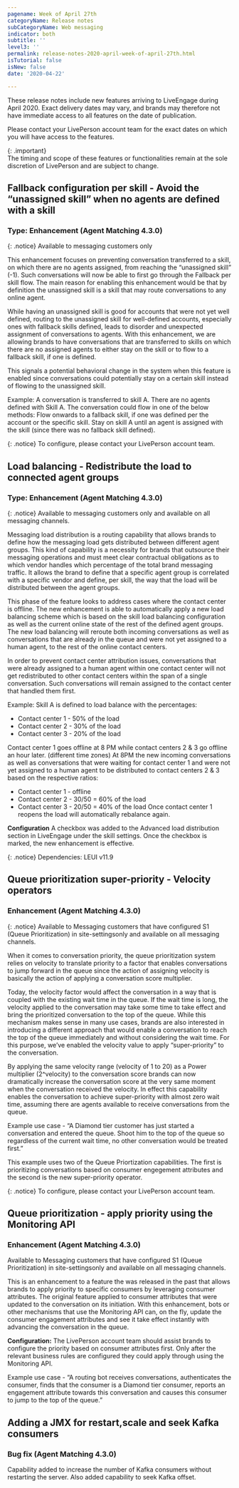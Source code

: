 ```yaml
---
pagename: Week of April 27th
categoryName: Release notes
subCategoryName: Web messaging
indicator: both
subtitle: ''
level3: ''
permalink: release-notes-2020-april-week-of-april-27th.html
isTutorial: false
isNew: false
date: '2020-04-22'

---
```


These release notes include new features arriving to LiveEngage during April 2020. Exact delivery dates may vary, and brands may therefore not have immediate access to all features on the date of publication.

Please contact your LivePerson account team for the exact dates on which you will have access to the features.

{: .important}  
The timing and scope of these features or functionalities remain at the sole discretion of LivePerson and are subject to change.

## Fallback configuration per skill - Avoid the “unassigned skill” when no agents are defined with a skill
### Type: Enhancement (Agent Matching 4.3.0)

{: .notice}
Available to messaging customers only

This enhancement focuses on preventing conversation transferred to a skill, on which there are no agents assigned, from reaching the “unassigned skill” (-1). Such conversations will now be able to first go through the Fallback per skill flow. The main reason for enabling this enhancement would be that by definition the unassigned skill is a skill that may route conversations to any online agent. 

While having an unassigned skill is good for accounts that were not yet well defined, routing to the unassigned skill for well-defined accounts, especially ones with fallback skills defined, leads to disorder and unexpected assignment of conversations to agents. With this enhancement, we are allowing brands to have conversations that are transferred to skills on which there are no assigned agents to either stay on the skill or to flow to a fallback skill, if one is defined. 

This signals a potential behavioral change in the system when this feature is enabled since conversations could potentially stay on a certain skill instead of flowing to the unassigned skill.

Example:
A conversation is transferred to skill A. 
There are no agents defined with Skill A.
The conversation could flow in one of the below methods:
Flow onwards to a fallback skill, if one was defined per the account or the specific skill.
Stay on skill A until an agent is assigned with the skill (since there was no fallback skill defined).

{: .notice}
To configure, please contact your LivePerson account team.

## Load balancing - Redistribute the load to connected agent groups
### Type: Enhancement (Agent Matching 4.3.0)

{: .notice}
Available to messaging customers only and available on all messaging channels.

Messaging load distribution is a routing capability that allows brands to define how the messaging load gets distributed between different agent groups. This kind of capability is a necessity for brands that outsource their messaging operations and must meet clear contractual obligations as to which vendor handles which percentage of the total brand messaging traffic. It allows the brand to define that a specific agent group is correlated with a specific vendor and define, per skill, the way that the load will be distributed between the agent groups.

This phase of the feature looks to address cases where the contact center is offline. The new enhancement is able to automatically apply a new load balancing scheme which is based on the skill load balancing configuration as well as the current online state of the rest of the defined agent groups. The new load balancing will reroute both incoming conversations as well as conversations that are already in the queue and were not yet assigned to a human agent, to the rest of the online contact centers.

In order to prevent contact center attribution issues, conversations that were already assigned to a human agent within one contact center will not get redistributed to other contact centers within the span of a single conversation. Such conversations will remain assigned to the contact center that handled them first.

Example:
Skill A is defined to load balance with the percentages:
* Contact center 1 - 50% of the load
* Contact center 2 - 30% of the load
* Contact center 3 - 20% of the load

Contact center 1 goes offline at 8 PM while contact centers 2 & 3 go offline an hour later. (different time zones)
At 8PM the new incoming conversations as well as conversations that were waiting for contact center 1 and were not yet assigned to a human agent to be distributed to contact centers 2 & 3 based on the respective ratios:
* Contact center 1 - offline
* Contact center 2 - 30/50 = 60% of the load
* Contact center 3 - 20/50 = 40% of the load
Once contact center 1 reopens the load will automatically rebalance again.

**Configuration**
A checkbox was added to the Advanced load distribution section in LiveEngage under the skill settings. Once the checkbox is marked, the new enhancement is effective.

{: .notice}
Dependencies: LEUI v11.9

## Queue prioritization super-priority - Velocity operators
### Enhancement (Agent Matching 4.3.0)

{: .notice}
Available to Messaging customers that have configured S1 (Queue Prioritization) in site-settingsonly and available on all messaging channels. 

When it comes to conversation priority, the queue prioritization system relies on velocity to translate priority to a factor that enables conversations to jump forward in the queue since the action of assigning velocity is basically the action of applying a conversation score multiplier. 

Today, the velocity factor would affect the conversation in a way that is coupled with the existing wait time in the queue. If the wait time is long, the velocity applied to the conversation may take some time to take effect and bring the prioritized conversation to the top of the queue. While this mechanism makes sense in many use cases, brands are also interested in introducing a different approach that would enable a conversation to reach the top of the queue immediately and without considering the wait time. For this purpose, we’ve enabled the velocity value to apply “super-priority” to the conversation. 

By applying the same velocity range (velocity of 1 to 20) as a Power multiplier (2^velocity) to the conversation score brands can now dramatically increase the conversation score at the very same moment when the conversation received the velocity. In effect this capability enables the conversation to achieve super-priority with almost zero wait time, assuming there are agents available to receive conversations from the queue.

Example use case - “A Diamond tier customer has just started a conversation and entered the queue. Shoot him to the top of the queue so regardless of the current wait time, no other conversation would be treated first.”

This example uses two of the Queue Priortization capabilities. The first is prioritizing conversations based on consumer engegement attributes and the second is the new super-priority operator.

{: .notice}
To configure, please contact your LivePerson account team.

## Queue prioritization - apply priority using the Monitoring API
### Enhancement (Agent Matching 4.3.0)
Available to Messaging customers that have configured S1 (Queue Prioritization) in site-settingsonly and available on all messaging channels. 

This is an enhancement to a feature the was released in the past that allows brands to apply priority to specific consumers by leveraging consumer attributes. The original feature applied to consumer attributes that were updated to the conversation on its initiation. With this enhancement, bots or other mechanisms that use the Monitoring API can, on the fly, update the consumer engagement attributes and see it take effect instantly with advancing the conversation in the queue.

**Configuration:**
The LivePerson account team should assist brands to configure the priority based on consumer attributes first. Only after the relevant business rules are configured they could apply through using the Monitoring API. 

Example use case - “A routing bot receives conversations, authenticates the consumer, finds that the consumer is a Diamond tier consumer, reports an engagement attribute towards this conversation and causes this consumer to jump to the top of the queue.”

## Adding a JMX for restart,scale and seek Kafka consumers 
### Bug fix (Agent Matching 4.3.0)
Capability added to increase the number of Kafka consumers without restarting the server. Also added capability to seek Kafka offset. 


